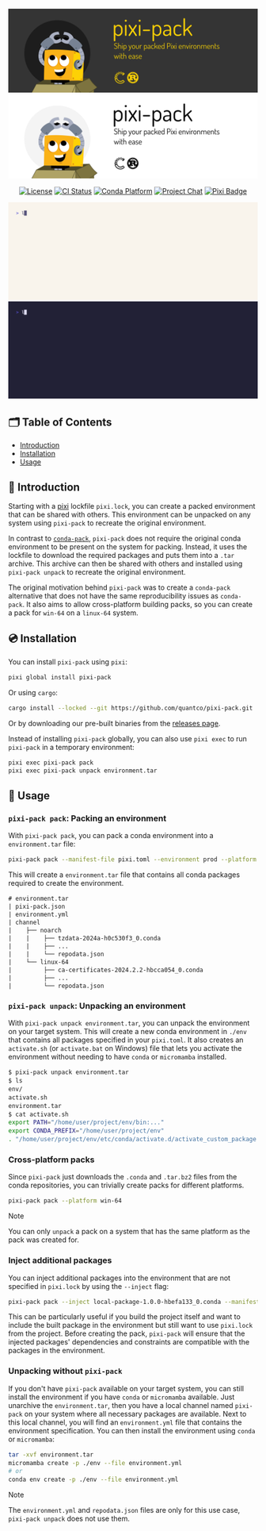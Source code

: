 ![banner](.github/assets/pixi-pack-banner-dark.svg#gh-dark-mode-only)
![banner](.github/assets/pixi-pack-banner-light.svg#gh-light-mode-only)

<div align="center">

[![License][license-badge]](LICENSE)
[![CI Status][ci-badge]][ci]
[![Conda Platform][conda-badge]][conda-url]
[![Project Chat][chat-badge]][chat-url]
[![Pixi Badge][pixi-badge]][pixi-url]

[license-badge]: https://img.shields.io/github/license/quantco/pixi-pack?style=flat-square
[ci-badge]: https://img.shields.io/github/actions/workflow/status/quantco/pixi-pack/ci.yml?style=flat-square&branch=main
[ci]: https://github.com/quantco/pixi-pack/actions/
[conda-badge]: https://img.shields.io/conda/vn/conda-forge/pixi-pack?style=flat-square
[conda-url]: https://prefix.dev/channels/conda-forge/packages/pixi-pack
[chat-badge]: https://img.shields.io/discord/1082332781146800168.svg?label=&logo=discord&logoColor=ffffff&color=7389D8&labelColor=6A7EC2&style=flat-square
[chat-url]: https://discord.gg/kKV8ZxyzY4
[pixi-badge]: https://img.shields.io/endpoint?url=https://raw.githubusercontent.com/prefix-dev/pixi/main/assets/badge/v0.json&style=flat-square
[pixi-url]: https://pixi.sh

</div>

![pixi-pack demo](.github/assets/demo/demo-light.gif#gh-light-mode-only)
![pixi-pack demo](.github/assets/demo/demo-dark.gif#gh-dark-mode-only)

## 🗂 Table of Contents

- [Introduction](#-introduction)
- [Installation](#-installation)
- [Usage](#-usage)

## 📖 Introduction

Starting with a [pixi](https://pixi.sh) lockfile `pixi.lock`, you can create a packed environment that can be shared with others.
This environment can be unpacked on any system using `pixi-pack` to recreate the original environment.

In contrast to [`conda-pack`](https://conda.github.io/conda-pack/), `pixi-pack` does not require the original conda environment to be present on the system for packing.
Instead, it uses the lockfile to download the required packages and puts them into a `.tar` archive.
This archive can then be shared with others and installed using `pixi-pack unpack` to recreate the original environment.

The original motivation behind `pixi-pack` was to create a `conda-pack` alternative that does not have the same reproducibility issues as `conda-pack`.
It also aims to allow cross-platform building packs, so you can create a pack for `win-64` on a `linux-64` system.

## 💿 Installation

You can install `pixi-pack` using `pixi`:

```bash
pixi global install pixi-pack
```

Or using `cargo`:

```bash
cargo install --locked --git https://github.com/quantco/pixi-pack.git
```

Or by downloading our pre-built binaries from the [releases page](https://github.com/quantco/pixi-pack/releases).

Instead of installing `pixi-pack` globally, you can also use `pixi exec` to run `pixi-pack` in a temporary environment:

```bash
pixi exec pixi-pack pack
pixi exec pixi-pack unpack environment.tar
```

## 🎯 Usage

### `pixi-pack pack`: Packing an environment

With `pixi-pack pack`, you can pack a conda environment into a `environment.tar` file:

```bash
pixi-pack pack --manifest-file pixi.toml --environment prod --platform linux-64
```

This will create a `environment.tar` file that contains all conda packages required to create the environment.

```
# environment.tar
| pixi-pack.json
| environment.yml
| channel
|    ├── noarch
|    |    ├── tzdata-2024a-h0c530f3_0.conda
|    |    ├── ...
|    |    └── repodata.json
|    └── linux-64
|         ├── ca-certificates-2024.2.2-hbcca054_0.conda
|         ├── ...
|         └── repodata.json
```

### `pixi-pack unpack`: Unpacking an environment

With `pixi-pack unpack environment.tar`, you can unpack the environment on your target system.
This will create a new conda environment in `./env` that contains all packages specified in your `pixi.toml`.
It also creates an `activate.sh` (or `activate.bat` on Windows) file that lets you activate the environment
without needing to have `conda` or `micromamba` installed.

```bash
$ pixi-pack unpack environment.tar
$ ls
env/
activate.sh
environment.tar
$ cat activate.sh
export PATH="/home/user/project/env/bin:..."
export CONDA_PREFIX="/home/user/project/env"
. "/home/user/project/env/etc/conda/activate.d/activate_custom_package.sh"
```

### Cross-platform packs

Since `pixi-pack` just downloads the `.conda` and `.tar.bz2` files from the conda repositories, you can trivially create packs for different platforms.

```bash
pixi-pack pack --platform win-64
```

> [!NOTE]
> You can only `unpack` a pack on a system that has the same platform as the pack was created for.

### Inject additional packages

You can inject additional packages into the environment that are not specified in `pixi.lock` by using the `--inject` flag:

```bash
pixi-pack pack --inject local-package-1.0.0-hbefa133_0.conda --manifest-pack pixi.toml
```

This can be particularly useful if you build the project itself and want to include the built package in the environment but still want to use `pixi.lock` from the project.
Before creating the pack, `pixi-pack` will ensure that the injected packages' dependencies and constraints are compatible with the packages in the environment.

### Unpacking without `pixi-pack`

If you don't have `pixi-pack` available on your target system, you can still install the environment if you have `conda` or `micromamba` available.
Just unarchive the `environment.tar`, then you have a local channel named `pixi-pack` on your system where all necessary packages are available.
Next to this local channel, you will find an `environment.yml` file that contains the environment specification.
You can then install the environment using `conda` or `micromamba`:

```bash
tar -xvf environment.tar
micromamba create -p ./env --file environment.yml
# or
conda env create -p ./env --file environment.yml
```

> [!NOTE]
> The `environment.yml` and `repodata.json` files are only for this use case, `pixi-pack unpack` does not use them.
